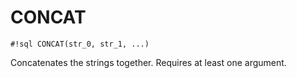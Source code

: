 # CONCAT


`#!sql CONCAT(str_0, str_1, ...)`

Concatenates the strings together. Requires at least one
argument.

